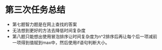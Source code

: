 # 第三次任务总结

* 第七题智力题是在网上查找的答案
* 无法想到更好的方法去降低时间复杂度
* 第八题只能想出使用冒泡排序让时间复杂度为n^2排序后再让每个后一项减前一项得到值赋到max中，然后使用if语句判断大小。